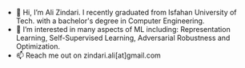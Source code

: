 - 👋 Hi, I’m Ali Zindari. I recently graduated from Isfahan University of Tech. with a bachelor's degree in Computer Engineering.
- 👀 I’m interested in many aspects of ML including: Representation Learning, Self-Supervised Learning, Adversarial Robustness and Optimization.
- 📫 Reach me out on zindari.ali[at]gmail.com
<!---
- 🌱 I’m currently learning ...
- 💞️ I’m looking to collaborate on ...
 
--->

<!---
alizindari/alizindari is a ✨ special ✨ repository because its `README.md` (this file) appears on your GitHub profile.
You can click the Preview link to take a look at your changes.
--->
